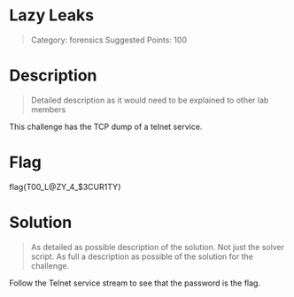 # Lazy Leaks

> Category: forensics
> Suggested Points: 100

# Description
> Detailed description as it would need to be explained to other lab members

This challenge has the TCP dump of a telnet service.

# Flag

flag{T00_L@ZY_4_$3CUR1TY}

# Solution
> As detailed as possible description of the solution. Not just the solver script. As full a description as possible of the solution for the challenge.

Follow the Telnet service stream to see that the password is the flag.

